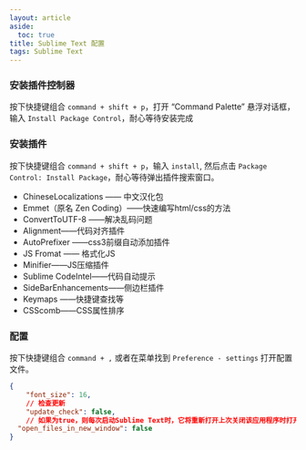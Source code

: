 ```yaml
---
layout: article
aside:
  toc: true
title: Sublime Text 配置
tags: Sublime Text
---
```


### 安装插件控制器

按下快捷键组合 `command + shift + p`，打开 “Command Palette” 悬浮对话框，输入 `Install Package Control`，耐心等待安装完成

### 安装插件

按下快捷键组合 `command + shift + p`，输入 `install`, 然后点击 `Package Control: Install Package`，耐心等待弹出插件搜索窗口。

- ChineseLocalizations —— 中文汉化包
- Emmet（原名 Zen Coding）——快速编写html/css的方法
- ConvertToUTF-8 ——解决乱码问题
- Alignment——代码对齐插件
- AutoPrefixer ——css3前缀自动添加插件
- JS Fromat —— 格式化JS
- Minifier——JS压缩插件
- Sublime CodeIntel——代码自动提示
- SideBarEnhancements——侧边栏插件
- Keymaps ——快捷键查找等
- CSScomb——CSS属性排序

### 配置

按下快捷键组合 `command + ,` 或者在菜单找到 `Preference - settings` 打开配置文件。

```json
{
	"font_size": 16,
	// 检查更新
	"update_check": false,
	// 如果为true，则每次启动Sublime Text时，它将重新打开上次关闭该应用程序时打开的文件。
  "open_files_in_new_window": false
}
```

